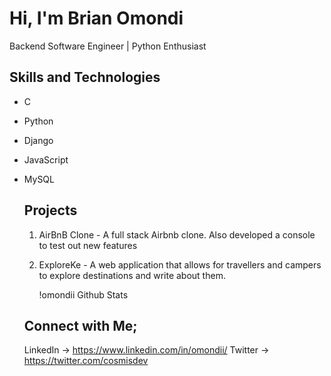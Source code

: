# Hi, I'm Brian Omondi
Backend Software Engineer | Python Enthusiast

## Skills and Technologies
- C
- Python
- Django
- JavaScript
- MySQL

  ## Projects
  1. AirBnB Clone - A full stack Airbnb clone. Also developed a console to test out new features
  2. ExploreKe - A web application that allows for travellers and campers to explore destinations and write about them.
 
     !omondii Github Stats

  ## Connect with Me;
  LinkedIn -> https://www.linkedin.com/in/omondii/
  Twitter -> https://twitter.com/cosmisdev

  
